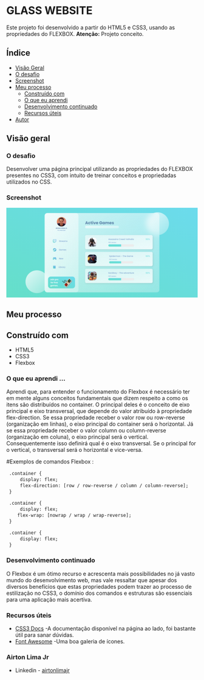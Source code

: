 # GLASS WEBSITE

Este projeto foi desenvolvido a partir do HTML5 e CSS3, usando as propriedades do FLEXBOX. 
<b>Atenção:</b> Projeto conceito.

## Índice

  - [Visão Geral](#Visão-Geral)
  - [O desafio](#O-desafio)
  - [Screenshot](#screenshot)
- [Meu processo](#Meu-processo)
  - [Construído com](#Construído-com)
  - [O que eu aprendi](#O-que-eu-aprendi)
  - [Desenvolvimento continuado](#desenvolvimento-continuado)
  - [Recursos úteis](#recursos-uteis)
- [Autor](#Autor)



## Visão geral

### O desafio

Desenvolver uma página principal utilizando as propriedades do FLEXBOX presentes no CSS3, com 
intuito de treinar conceitos e propriedadas utilizados no CSS.


### Screenshot

![Página princpal de um site](https://github.com/airtonlimajr/glasswbsite-project/blob/main/img/Screenshot.png)



## Meu processo

## Construído com

- HTML5
- CSS3
- Flexbox

### O que eu aprendi ...

Aprendi que, para entender o funcionamento do Flexbox é necessário ter em mente alguns conceitos fundamentais que dizem respeito a como os itens são distribuídos no container. O principal deles é o conceito de eixo principal e eixo transversal, que depende do valor atribuído à propriedade flex-direction. Se essa propriedade receber o valor row ou row-reverse (organização em linhas), o eixo principal do container será o horizontal. Já se essa propriedade receber o valor column ou column-reverse (organização em coluna), o eixo principal será o vertical. Consequentemente isso definirá qual é o eixo transversal. Se o principal for o vertical, o transversal será o horizontal e vice-versa.

#Exemplos de comandos Flexbox : 

```
 .container {
     display: flex;
     flex-direction: [row / row-reverse / column / column-reverse];
 }
```
```
 .container {
     display: flex;
    flex-wrap: [nowrap / wrap / wrap-reverse];
 }

```
```
 .container {
     display: flex;
 }

```




### Desenvolvimento continuado

O Flexbox é um ótimo recurso e acrescenta mais possibilidades no já vasto mundo do desenvolvimento web, mas vale ressaltar que apesar dos diversos benefícios que estas propriedades podem trazer ao processo de estilização no CSS3,
o domínio dos comandos e estruturas são essenciais para uma aplicação  mais acertiva. 


### Recursos úteis

- [CSS3 Docs](https://devdocs.io/css/) -A documentação disponível na página ao lado, foi bastante útil para sanar dúvidas.
- [Font Awesome](https://fontawesome.com/icons?d=gallery&p=2) -Uma boa galeria de ícones. 


### Airton Lima Jr

- Linkedin - [airtonlimajr](https://www.linkedin.com/in/airtonlimajr/)
